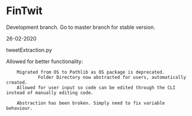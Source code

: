 # FinTwit

Development branch. Go to master branch for stable version.

26-02-2020

tweetExtraction.py

Allowed for better functionality:
        
        Migrated from OS to Pathlib as OS package is deprecated.
                Folder Directory now abstracted for users, automatically created.
        Allowed for user input so code can be edited through the CLI instead of manually editing code.
        
        Abstraction has been broken. Simply need to fix variable behaviour.
        
        
